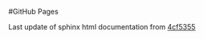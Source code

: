 #GitHub Pages

Last update of sphinx html documentation from [4cf5355](https://github.com/jonbarker68/clarity/tree/4cf53559c632b9b3b3be84ae3a5a6016d20b7f90)
